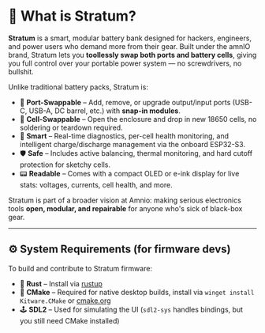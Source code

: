 # 🔋 What is Stratum?

**Stratum** is a smart, modular battery bank designed for hackers, engineers, and power users who demand more from their gear. Built under the amnIO brand, Stratum lets you **toollessly swap both ports and battery cells**, giving you full control over your portable power system — no screwdrivers, no bullshit.

Unlike traditional battery packs, Stratum is:

* 🔌 **Port-Swappable** – Add, remove, or upgrade output/input ports (USB-C, USB-A, DC barrel, etc.) with **snap-in modules**.
* 🔋 **Cell-Swappable** – Open the enclosure and drop in new 18650 cells, no soldering or teardown required.
* 🧠 **Smart** – Real-time diagnostics, per-cell health monitoring, and intelligent charge/discharge management via the onboard ESP32-S3.
* 🛡️ **Safe** – Includes active balancing, thermal monitoring, and hard cutoff protection for sketchy cells.
* 📟 **Readable** – Comes with a compact OLED or e-ink display for live stats: voltages, currents, cell health, and more.

Stratum is part of a broader vision at Amnio: making serious electronics tools **open, modular, and repairable** for anyone who's sick of black-box gear.

---

## ⚙️ System Requirements (for firmware devs)

To build and contribute to Stratum firmware:

* 🦀 **Rust** – Install via [rustup](https://rustup.rs/)
* 🧱 **CMake** – Required for native desktop builds, install via `winget install Kitware.CMake` or [cmake.org](https://cmake.org/download/)
* 🕹️ **SDL2** – Used for simulating the UI (`sdl2-sys` handles bindings, but you still need CMake installed)
